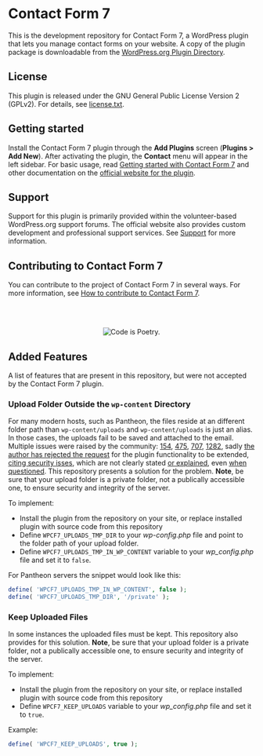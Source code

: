 Contact Form 7
==============

This is the development repository for Contact Form 7, a WordPress plugin that lets you manage contact forms on your website. A copy of the plugin package is downloadable from the [WordPress.org Plugin Directory](https://wordpress.org/plugins/contact-form-7/).


License
-------

This plugin is released under the GNU General Public License Version 2 (GPLv2). For details, see [license.txt](license.txt).


Getting started
---------------

Install the Contact Form 7 plugin through the **Add Plugins** screen (**Plugins > Add New**). After activating the plugin, the **Contact** menu will appear in the left sidebar. For basic usage, read [Getting started with Contact Form 7](https://contactform7.com/getting-started-with-contact-form-7/) and other documentation on the [official website for the plugin](https://contactform7.com/).


Support
-------

Support for this plugin is primarily provided within the volunteer-based WordPress.org support forums. The official website also provides custom development and professional support services. See [Support](https://contactform7.com/support/) for more information.


Contributing to Contact Form 7
------------------------------

You can contribute to the project of Contact Form 7 in several ways. For more information, see [How to contribute to Contact Form 7](https://contactform7.com/contributing/).


<br/><br/><p align="center"><img src="https://s.w.org/style/images/codeispoetry.png?1" alt="Code is Poetry." /></p>


Added Features
--------------

A list of features that are present in this repository, but were not accepted by the Contact Form 7 plugin.

### Upload Folder Outside the `wp-content` Directory
For many modern hosts, such as Pantheon, the files reside at an different folder path than `wp-content/uploads` and `wp-content/uploads` is just an alias. In those cases, the uploads fail to be saved and attached to the email. Multiple issues were raised by the community: [154](https://github.com/rocklobster-in/contact-form-7/issues/154), [475](https://github.com/rocklobster-in/contact-form-7/issues/475), [707](https://github.com/rocklobster-in/contact-form-7/issues/707), [1282](https://github.com/rocklobster-in/contact-form-7/issues/1282), sadly [the author has rejected the request](https://github.com/rocklobster-in/contact-form-7/pull/708) for the plugin functionality to be extended, [citing security isses](https://github.com/rocklobster-in/contact-form-7/issues/507), which are not clearly stated [or explained](https://github.com/rocklobster-in/contact-form-7/issues/507#issuecomment-1044129543), even [when questioned](https://github.com/rocklobster-in/contact-form-7/issues/707#issuecomment-1350732394). 
This repository presents a solution for the problem. **Note**, be sure that your upload folder is a private folder, not a publically accessible one, to ensure security and integrity of the server. 

To implement:
* Install the plugin from the repository on your site, or replace installed plugin with source code from this repository
* Define `WPCF7_UPLOADS_TMP_DIR` to your _wp-config.php_ file and point to the folder path of your upload folder.
* Define `WPCF7_UPLOADS_TMP_IN_WP_CONTENT` variable to your _wp_config.php_ file and set it to `false`.

For Pantheon servers the snippet would look like this:
```php
define( 'WPCF7_UPLOADS_TMP_IN_WP_CONTENT', false );
define( 'WPCF7_UPLOADS_TMP_DIR', '/private' );
```

### Keep Uploaded Files
In some instances the uploaded files must be kept. This repository also provides for this solution.
**Note**, be sure that your upload folder is a private folder, not a publically accessible one, to ensure security and integrity of the server. 


To implement:
* Install the plugin from the repository on your site, or replace installed plugin with source code from this repository
* Define `WPCF7_KEEP_UPLOADS` variable to your _wp_config.php_ file and set it to `true`.

Example:
```php
define( 'WPCF7_KEEP_UPLOADS', true );
```
